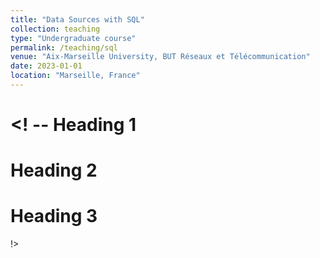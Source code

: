 ```yaml
---
title: "Data Sources with SQL"
collection: teaching
type: "Undergraduate course"
permalink: /teaching/sql
venue: "Aix-Marseille University, BUT Réseaux et Télécommunication"
date: 2023-01-01
location: "Marseille, France"
---
```



<! --
Heading 1
======

Heading 2
======

Heading 3
======
!>

